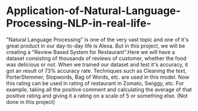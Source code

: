 # Application-of-Natural-Language-Processing-NLP-in-real-life-
"Natural Language Processing" is one of the very vast topic and one of it's great product in our day-to-day life is Alexa.      But in this project, we will be creating a "Review Based System for Restaurant".Here we will have a dataset consisting of thousands of reviews of customer, whether the food was delicious or not. When we trained our dataset and test it's accuracy, it got an result of 73% accuracy rate.        Techniques such as Cleaning the text, PorterStemmer, Stopwords, Bag of Words, etc. are used in this model.          Now this rating can be used in rating of restaurant in Zomato, Swiggy, etc. For example, taking all the positive comment and calculating the average of that positive rating and giving it a rating on a scale of 5 or something else. (Not done in this project)

